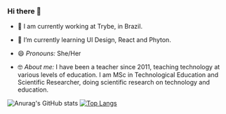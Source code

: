 ### Hi there 👋

- 🔭 I am currently working at Trybe, in Brazil.

- 🌱 I’m currently learning UI Design, React and Phyton.

- 😄 _Pronouns:_ She/Her

- 🤓 _About me:_ I have been a teacher since 2011, teaching technology at various levels of education. I am MSc in Technological Education and Scientific Researcher, doing scientific research on technology and education.

![Anurag's GitHub stats](https://github-readme-stats.vercel.app/api?username=tamaratryber&theme=prussian&show_icons=true) [![Top Langs](https://github-readme-stats.vercel.app/api/top-langs/?username=tamaratryber&theme=prussian)](https://github.com/tamaratryber/github-readme-stats)
